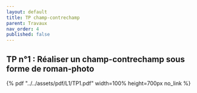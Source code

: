 ```yaml
---
layout: default
title: TP champ-contrechamp
parent: Travaux
nav_order: 4
published: false
---
```

## TP n°1 : Réaliser un champ-contrechamp sous forme de roman-photo

{% pdf "../../assets/pdf/L1/TP1.pdf" width=100% height=700px no_link %}